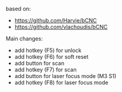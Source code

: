 based on:

 - https://github.com/Harvie/bCNC
 - https://github.com/vlachoudis/bCNC

Main changes:

 - add hotkey (F5) for unlock
 - add hotkey (F6) for soft reset
 - add button for scan
 - add hotkey (F7) for scan
 - add button for laser focus mode (M3 S1)
 - add hotkey (F8) for laser focus mode 

